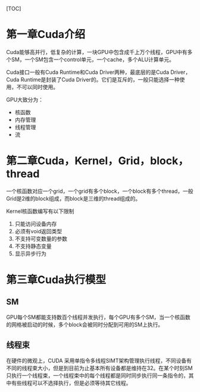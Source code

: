 [TOC]

# 第一章Cuda介绍

Cuda能够高并行，低复杂的计算，一块GPU中包含成千上万个线程，GPU中有多个SM，一个SM包含一个control单元，一个cache，多个ALU计算单元。

Cuda接口一般有Cuda Runtime和Cuda Driver两种，最底层的是Cuda Driver，Cuda Runtime是封装了Cuda Driver的。它们是互斥的，一般只能选择一种使用，不可以同时使用。

GPU大致分为：

- 核函数
- 内存管理
- 线程管理
- 流

# 第二章Cuda，Kernel，Grid，block，thread

一个核函数对应一个grid，一个grid有多个block，一个block有多个thread，一般Grid是2维的block组成，而block是三维的thread组成的。

Kernel核函数编写有以下限制

1. 只能访问设备内存
2. 必须有void返回类型
3. 不支持可变数量的参数
4. 不支持静态变量
5. 显示异步行为

# 第三章Cuda执行模型

## SM

GPU每个SM都能支持数百个线程并发执行，每个GPU有多个SM，当一个核函数的网格被启动的时候，多个block会被同时分配到可用的SM上执行。

## 线程束

在硬件的微观上，CUDA 采用单指令多线程SIMT架构管理执行线程，不同设备有不同的线程束大小，但是到目前为止基本所有设备都是维持在32。在某个时刻SM只执行一个线程束，一个线程束中的每个线程都是同时同步执行同一条指令的，其中有些线程可以不选择执行，但是必须等待其它线程。